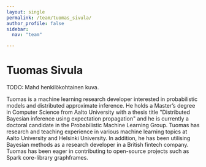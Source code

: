 ```yaml
---
layout: single
permalink: /team/tuomas_sivula/
author_profile: false
sidebar:
  nav: "team"

---
```



# Tuomas Sivula

TODO: Mahd henkilökohtainen kuva.

Tuomas is a machine learning research developer interested in probabilistic models and distributed approximate inference. He holds a Master’s degree in Computer Science from Aalto University with a thesis title "Distributed Bayesian inference using expectation propagation" and he is currently a doctoral candidate in the Probabilistic Machine Learning Group. Tuomas has research and teaching experience in various machine learning topics at Aalto University and Helsinki University. In addition, he has been utilising Bayesian methods as a research developer in a British fintech company. Tuomas has been eager in contributing to open-source projects such as Spark core-library graphframes.
